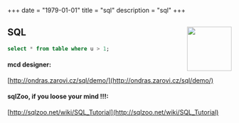 +++ 
date = "1979-01-01"
title = "sql"
description = "sql"
+++


<h2 id=SQL>SQL
<img src="https://uploads.toptal.io/blog/category/logo/60/sql.png" height="100" width="100" align="right">
</h2>

```sql
select * from table where u > 1;
```

#### mcd designer:
[http://ondras.zarovi.cz/sql/demo/](http://ondras.zarovi.cz/sql/demo/)

#### sqlZoo, if you loose your mind !!!:
[http://sqlzoo.net/wiki/SQL_Tutorial](http://sqlzoo.net/wiki/SQL_Tutorial)

